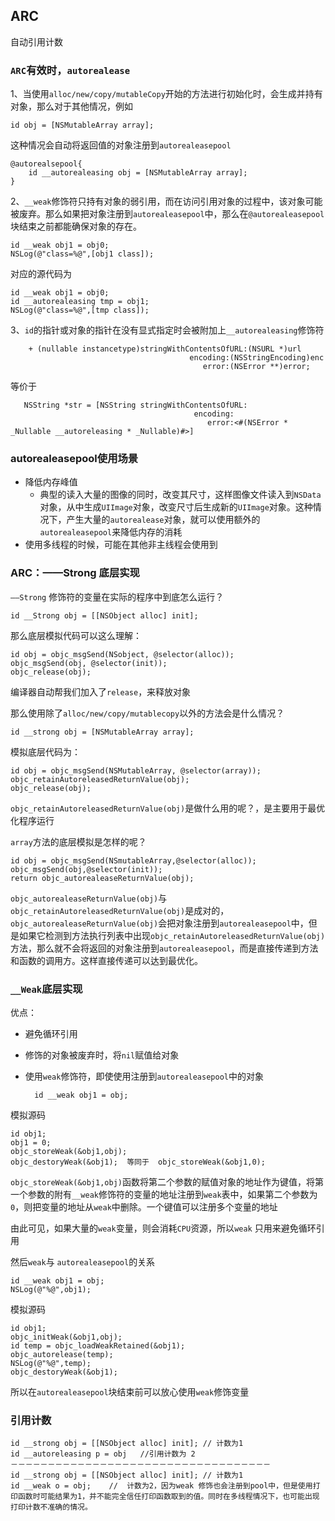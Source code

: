 ## ARC

自动引用计数


### `ARC`有效时，`autorealease`

1、当使用`alloc/new/copy/mutableCopy`开始的方法进行初始化时，会生成并持有对象，那么对于其他情况，例如
	
	id obj = [NSMutableArray array];

这种情况会自动将返回值的对象注册到`autorealeasepool`

	@autorealsepool{
		id __autorealeasing obj = [NSMutableArray array];
	}

2、`__weak`修饰符只持有对象的弱引用，而在访问引用对象的过程中，该对象可能被废弃。那么如果把对象注册到`autorealeasepool`中，那么在`@autorealeasepool`块结束之前都能确保对象的存在。

	id __weak obj1 = obj0;
	NSLog(@"class=%@",[obj1 class]);

对应的源代码为

	id __weak obj1 = obj0;
	id __autorealeasing tmp = obj1;
	NSLog(@"class=%@",[tmp class]);
	
3、`id`的指针或对象的指针在没有显式指定时会被附加上`__autorealeasing`修饰符

	    + (nullable instancetype)stringWithContentsOfURL:(NSURL *)url
                                            encoding:(NSStringEncoding)enc
                                               error:(NSError **)error;

等价于

	   NSString *str = [NSString stringWithContentsOfURL:
                                             encoding:
                                                error:<#(NSError * _Nullable __autoreleasing * _Nullable)#>]



### autorealeasepool使用场景
* 降低内存峰值
	* 典型的读入大量的图像的同时，改变其尺寸，这样图像文件读入到`NSData`对象，从中生成`UIImage`对象，改变尺寸后生成新的`UIImage`对象。这种情况下，产生大量的`autorealease`对象，就可以使用额外的 `autorealeasepool`来降低内存的消耗
* 使用多线程的时候，可能在其他非主线程会使用到

### ARC：——Strong 底层实现

`——Strong` 修饰符的变量在实际的程序中到底怎么运行？

	id __Strong obj = [[NSObject alloc] init];

那么底层模拟代码可以这么理解：

	id obj = objc_msgSend(NSobject, @selector(alloc));
	objc_msgSend(obj, @selector(init));
	objc_release(obj);
	
编译器自动帮我们加入了`release`，来释放对象

那么使用除了`alloc/new/copy/mutablecopy`以外的方法会是什么情况？

	id __strong obj = [NSMutableArray array];
模拟底层代码为：

	id obj = objc_msgSend(NSMutableArray, @selector(array));
	objc_retainAutoreleasedReturnValue(obj);
	objc_release(obj);
	

`objc_retainAutoreleasedReturnValue(obj)`是做什么用的呢？，是主要用于最优化程序运行

`array`方法的底层模拟是怎样的呢？

	id obj = objc_msgSend(NSmutableArray,@selector(alloc));
	objc_msgSend(obj,@selector(init));
	return objc_autorealeaseReturnValue(obj);

`objc_autorealeaseReturnValue(obj)`与`objc_retainAutoreleasedReturnValue(obj)`是成对的，`objc_autorealeaseReturnValue(obj)`会把对象注册到`autorealeasepool`中，但是如果它检测到方法执行列表中出现`objc_retainAutoreleasedReturnValue(obj)`方法，那么就不会将返回的对象注册到`autorealeasepool`，而是直接传递到方法和函数的调用方。这样直接传递可以达到最优化。

### `__Weak`底层实现 

优点：

* 避免循环引用
* 修饰的对象被废弃时，将`nil`赋值给对象
* 使用`weak`修饰符，即使使用注册到`autorealeasepool`中的对象

		id __weak obj1 = obj;

模拟源码

	id obj1;
	obj1 = 0;
	objc_storeWeak(&obj1,obj);
	objc_destoryWeak(&obj1);  等同于  objc_storeWeak(&obj1,0);


`objc_storeWeak(&obj1,obj)`函数将第二个参数的赋值对象的地址作为键值，将第一个参数的附有`__weak`修饰符的变量的地址注册到`weak`表中，如果第二个参数为`0`，则把变量的地址从`weak`中删除。一个键值可以注册多个变量的地址

由此可见，如果大量的`weak`变量，则会消耗`CPU`资源，所以`weak` 只用来避免循环引用


然后`weak`与 `autorealeasepool`的关系

	id __weak obj1 = obj;
	NSLog(@"%@",obj1);
	
模拟源码

	id obj1;
	objc_initWeak(&obj1,obj);
	id temp = objc_loadWeakRetained(&obj1);
	objc_autorelease(temp);
	NSLog(@"%@",temp);
	objc_destoryWeak(&obj1);
	
所以在`autorealeasepool`块结束前可以放心使用`weak`修饰变量

### 引用计数

	id __strong obj = [[NSObject alloc] init]; // 计数为1
	id __autoreleasing p = obj   //引用计数为 2
	－－－－－－－－－－－－－－－－－－－－－－－－－－－－－－－－－－－
	id __strong obj = [[NSObject alloc] init]; // 计数为1
	id __weak o = obj;    //  计数为2，因为weak 修饰也会注册到pool中，但是使用打印函数时可能结果为1，并不能完全信任打印函数取到的值。同时在多线程情况下，也可能出现打印计数不准确的情况。
	
	
